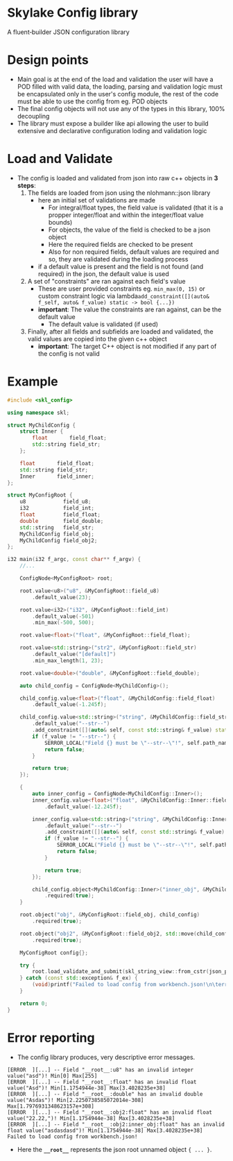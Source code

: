 # Skylake Config library

A fluent‐builder JSON configuration library

# Design points
- Main goal is at the end of the load and validation the user will have a POD filled with
  valid data, the loading, parsing and validation logic must be encapsulated only in the user's
  config module, the rest of the code must be able to use the config from eg. POD objects
- The final config objects will not use any of the types in this library, 100% decoupling
- The library must expose a builder like api allowing the user
  to build extensive and declarative configuration loding and validation logic
# Load and Validate
- The config is loaded and validated from json into raw c++ objects in **3 steps**:
    1. The fields are loaded from json using the nlohmann::json library
        - here an initial set of validations are made
            - For integral/float types, the field value is validated (that it is a propper integer/float and within the integer/float value bounds)
            - For objects, the value of the field is checked to be a json object
            - Here the required fields are checked to be present
            - Also for non required fields, default values are required and so, they are validated during the loading process 
        - if a default value is present and the field is not found (and required) in the json, the default value is used
    2. A set of "constraints" are ran against each field's value
        - These are user provided constraints eg. `min_max(0, 15)` or custom constraint logic via lambda`add_constraint([](auto& f_self, auto& f_value) static -> bool {...})`
        - **important**: The value the constraints are ran against, can be the default value
            - The default value is validated (if used)
    3. Finally, after all fields and subfields are loaded and validated, the valid values are copied into the given c++ object
        - **important**: The target C++ object is not modified if any part of the config is not valid
# Example
```cpp
#include <skl_config>

using namespace skl;

struct MyChildConfig {
    struct Inner {
        float       field_float;
        std::string field_str;
    };

    float       field_float;
    std::string field_str;
    Inner       field_inner;
};

struct MyConfigRoot {
    u8            field_u8;
    i32           field_int;
    float         field_float;
    double        field_double;
    std::string   field_str;
    MyChildConfig field_obj;
    MyChildConfig field_obj2;
};

i32 main(i32 f_argc, const char** f_argv) {
    //...

    ConfigNode<MyConfigRoot> root;

    root.value<u8>("u8", &MyConfigRoot::field_u8)
        .default_value(23);

    root.value<i32>("i32", &MyConfigRoot::field_int)
        .default_value(-501)
        .min_max(-500, 500);

    root.value<float>("float", &MyConfigRoot::field_float);

    root.value<std::string>("str2", &MyConfigRoot::field_str)
        .default_value("[default]")
        .min_max_length(1, 23);

    root.value<double>("double", &MyConfigRoot::field_double);

    auto child_config = ConfigNode<MyChildConfig>();

    child_config.value<float>("float", &MyChildConfig::field_float)
        .default_value(-1.245f);

    child_config.value<std::string>("string", &MyChildConfig::field_str)
        .default_value("--str--")
        .add_constraint([](auto& self, const std::string& f_value) static noexcept -> bool {
        if (f_value != "--str--") {
            SERROR_LOCAL("Field {} must be \"--str--\"!", self.path_name().c_str());
            return false;
        }

        return true;
    });

    {
        auto inner_config = ConfigNode<MyChildConfig::Inner>();
        inner_config.value<float>("float", &MyChildConfig::Inner::field_float)
            .default_value(-12.245f);

        inner_config.value<std::string>("string", &MyChildConfig::Inner::field_str)
            .default_value("--str--")
            .add_constraint([](auto& self, const std::string& f_value) static noexcept -> bool {
            if (f_value != "--str--") {
                SERROR_LOCAL("Field {} must be \"--str--\"!", self.path_name().c_str());
                return false;
            }

            return true;
        });

        child_config.object<MyChildConfig::Inner>("inner_obj", &MyChildConfig::field_inner, std::move(inner_config))
            .required(true);
    }

    root.object("obj", &MyConfigRoot::field_obj, child_config)
        .required(true);

    root.object("obj2", &MyConfigRoot::field_obj2, std::move(child_config))
        .required(true);

    MyConfigRoot config{};

    try {
        root.load_validate_and_submit(skl_string_view::from_cstr(json_path), config);
    } catch (const std::exception& f_ex) {
        (void)printf("Failed to load config from workbench.json!\n\terr-> %s\n", f_ex.what());
    }

    return 0;
}
```

# Error reporting
- The config library produces, very descriptive error messages.

```shell
[ERROR  ][...] -- Field "__root__:u8" has an invalid integer value("asd")! Min[0] Max[255]
[ERROR  ][...] -- Field "__root__:float" has an invalid float value("Asd")! Min[1.1754944e-38] Max[3.4028235e+38]
[ERROR  ][...] -- Field "__root__:double" has an invalid double value("Asdas")! Min[2.2250738585072014e-308] Max[1.7976931348623157e+308]
[ERROR  ][...] -- Field "__root__:obj2:float" has an invalid float value("22.22,")! Min[1.1754944e-38] Max[3.4028235e+38]
[ERROR  ][...] -- Field "__root__:obj2:inner_obj:float" has an invalid float value("asdasdasd")! Min[1.1754944e-38] Max[3.4028235e+38]
Failed to load config from workbench.json!
```
- Here the **`__root__`** represents the json root unnamed object ```{ ... }```.
